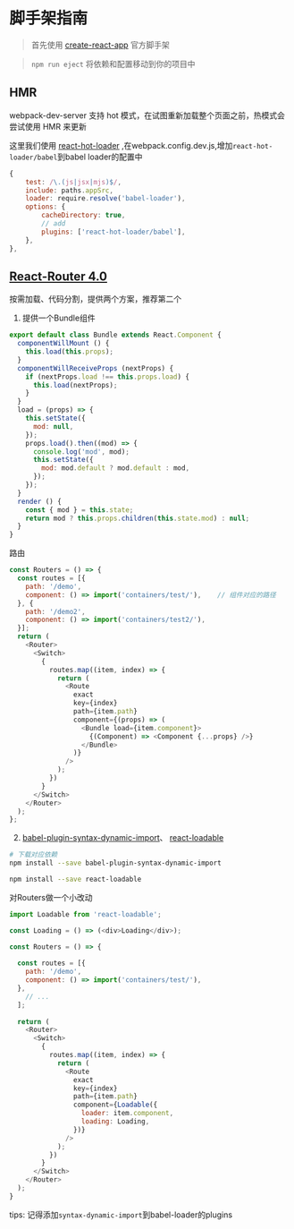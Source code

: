 # 脚手架指南

> 首先使用 [create-react-app](https://github.com/facebook/create-react-app) 官方脚手架

> `npm run eject` 将依赖和配置移动到你的项目中

## HMR
webpack-dev-server 支持 hot 模式，在试图重新加载整个页面之前，热模式会尝试使用 HMR 来更新

这里我们使用 [react-hot-loader](https://github.com/gaearon/react-hot-loader) ,在webpack.config.dev.js,增加`react-hot-loader/babel`到babel loader的配置中
```javascript
{
    test: /\.(js|jsx|mjs)$/,
    include: paths.appSrc,
    loader: require.resolve('babel-loader'),
    options: {
        cacheDirectory: true,
        // add
        plugins: ['react-hot-loader/babel'],
    },
},
```

## [React-Router 4.0](https://reacttraining.com/react-router/web/guides/philosophy)
按需加载、代码分割，提供两个方案，推荐第二个

1. 提供一个Bundle组件
```javascript
export default class Bundle extends React.Component {
  componentWillMount () {
    this.load(this.props);
  }
  componentWillReceiveProps (nextProps) {
    if (nextProps.load !== this.props.load) {
      this.load(nextProps);
    }
  }
  load = (props) => {
    this.setState({
      mod: null,
    });
    props.load().then((mod) => {
      console.log('mod', mod);
      this.setState({
        mod: mod.default ? mod.default : mod,
      });
    });
  }
  render () {
    const { mod } = this.state;
    return mod ? this.props.children(this.state.mod) : null;
  }
}
```
路由

```javascript
const Routers = () => {
  const routes = [{
    path: '/demo',
    component: () => import('containers/test/'),    // 组件对应的路径
  }, {
    path: '/demo2',
    component: () => import('containers/test2/'),
  }];
  return (
    <Router>
      <Switch>
        {
          routes.map((item, index) => {
            return (
              <Route
                exact
                key={index}
                path={item.path}
                component={(props) => (
                  <Bundle load={item.component}>
                    {(Component) => <Component {...props} />}
                  </Bundle>
                )}
              />
            );
          })
        }
      </Switch>
    </Router>
  );
};
```

2. [babel-plugin-syntax-dynamic-import](https://babeljs.io/docs/plugins/syntax-dynamic-import/)、
[react-loadable](https://github.com/jamiebuilds/react-loadable)

```bash
# 下载对应依赖
npm install --save babel-plugin-syntax-dynamic-import

npm install --save react-loadable
```

对Routers做一个小改动
```javascript
import Loadable from 'react-loadable';

const Loading = () => (<div>Loading</div>);

const Routers = () => {
    
  const routes = [{
    path: '/demo',
    component: () => import('containers/test/'),
  },
    // ...
  ];
  
  return (
    <Router>
      <Switch>
        {
          routes.map((item, index) => {
            return (
              <Route
                exact
                key={index}
                path={item.path}
                component={Loadable({
                  loader: item.component,
                  loading: Loading,
                })}
              />
            );
          })
        }
      </Switch>
    </Router>
  );
}
```
tips:
记得添加`syntax-dynamic-import`到babel-loader的plugins 